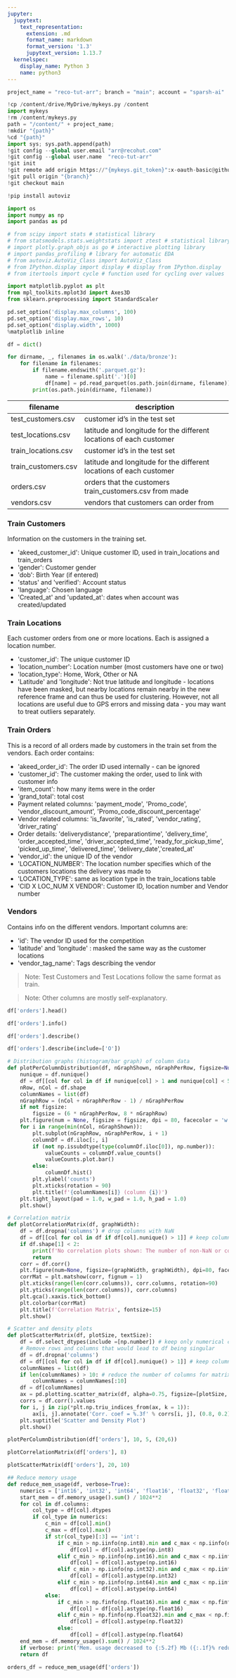 ```yaml
---
jupyter:
  jupytext:
    text_representation:
      extension: .md
      format_name: markdown
      format_version: '1.3'
      jupytext_version: 1.13.7
  kernelspec:
    display_name: Python 3
    name: python3
---
```


```python id="-UOOzCs9ukul" executionInfo={"status": "ok", "timestamp": 1627893771333, "user_tz": -330, "elapsed": 908, "user": {"displayName": "Sparsh Agarwal", "photoUrl": "", "userId": "13037694610922482904"}}
project_name = "reco-tut-arr"; branch = "main"; account = "sparsh-ai"
```

```python colab={"base_uri": "https://localhost:8080/"} id="PYvHGli8ukum" executionInfo={"status": "ok", "timestamp": 1627893775113, "user_tz": -330, "elapsed": 2891, "user": {"displayName": "Sparsh Agarwal", "photoUrl": "", "userId": "13037694610922482904"}} outputId="51b83a8a-2aba-4c20-b571-690a004f18ca"
!cp /content/drive/MyDrive/mykeys.py /content
import mykeys
!rm /content/mykeys.py
path = "/content/" + project_name; 
!mkdir "{path}"
%cd "{path}"
import sys; sys.path.append(path)
!git config --global user.email "arr@recohut.com"
!git config --global user.name  "reco-tut-arr"
!git init
!git remote add origin https://"{mykeys.git_token}":x-oauth-basic@github.com/"{account}"/"{project_name}".git
!git pull origin "{branch}"
!git checkout main
```

```python id="XWXfp83ZDPbJ"
!pip install autoviz
```

```python id="J6GnSXizHC08" executionInfo={"status": "ok", "timestamp": 1627894816568, "user_tz": -330, "elapsed": 581, "user": {"displayName": "Sparsh Agarwal", "photoUrl": "", "userId": "13037694610922482904"}}
import os
import numpy as np
import pandas as pd

# from scipy import stats # statistical library
# from statsmodels.stats.weightstats import ztest # statistical library for hypothesis testing
# import plotly.graph_objs as go # interactive plotting library
# import pandas_profiling # library for automatic EDA
# from autoviz.AutoViz_Class import AutoViz_Class
# from IPython.display import display # display from IPython.display
# from itertools import cycle # function used for cycling over values

import matplotlib.pyplot as plt
from mpl_toolkits.mplot3d import Axes3D
from sklearn.preprocessing import StandardScaler

pd.set_option('display.max_columns', 100)
pd.set_option('display.max_rows', 10)
pd.set_option('display.width', 1000)
%matplotlib inline
```

```python colab={"base_uri": "https://localhost:8080/"} id="Z12sTqxTDvMB" executionInfo={"status": "ok", "timestamp": 1627894310995, "user_tz": -330, "elapsed": 1469, "user": {"displayName": "Sparsh Agarwal", "photoUrl": "", "userId": "13037694610922482904"}} outputId="9f1b3ab8-d325-48f9-cb39-09f630120f9e"
df = dict()

for dirname, _, filenames in os.walk('./data/bronze'):
    for filename in filenames:
        if filename.endswith('.parquet.gz'):
            name = filename.split('.')[0]
            df[name] = pd.read_parquet(os.path.join(dirname, filename))
        print(os.path.join(dirname, filename))
```

<!-- #region id="3GUO_RYmMD5T" -->
| filename | description |
| -------- | ----------- |
| test_customers.csv | customer id’s in the test set |
| test_locations.csv | latitude and longitude for the different locations of each customer |
| train_locations.csv | customer id’s in the test set |
| train_customers.csv | latitude and longitude for the different locations of each customer |
| orders.csv | orders that the customers train_customers.csv from made |
| vendors.csv | vendors that customers can order from |
<!-- #endregion -->

<!-- #region id="zHU1zCzTMk32" -->
### Train Customers
Information on the customers in the training set. 
- 'akeed_customer_id': Unique customer ID, used in train_locations and train_orders
- 'gender': Customer gender
- 'dob': Birth Year (if entered)
- 'status' and 'verified': Account status
- 'language': Chosen language
- 'Created_at' and 'updated_at': dates when account was created/updated

### Train Locations
Each customer orders from one or more locations. Each is assigned a location number. 
- 'customer_id': The unique customer ID 
- 'location_number': Location number (most customers have one or two)
- 'location_type': Home, Work, Other or NA
- 'Latitude' and 'longitude': Not true latitude and longitude - locations have been masked, but nearby locations remain nearby in the new reference frame and can thus be used for clustering. However, not all locations are useful due to GPS errors and missing data - you may want to treat outliers separately.

### Train Orders
This is a record of all orders made by customers in the train set from the vendors. Each order contains:
- 'akeed_order_id': The order ID used internally - can be ignored
- 'customer_id': The customer making the order, used to link with customer info
- 'item_count': how many items were in the order
- 'grand_total': total cost
- Payment related columns: 'payment_mode', 'Promo_code', 'vendor_discount_amount', 'Promo_code_discount_percentage'
- Vendor related columns:  'is_favorite', 'is_rated', 'vendor_rating', 'driver_rating'
- Order details:  'deliverydistance', 'preparationtime',  'delivery_time', 'order_accepted_time', 'driver_accepted_time', 'ready_for_pickup_time', 'picked_up_time', 'delivered_time', 'delivery_date','created_at'
- 'vendor_id': the unique ID of the vendor
- 'LOCATION_NUMBER': The location number specifies which of the customers locations the delivery was made to
- 'LOCATION_TYPE': same as location type in the train_locations table
- 'CID X LOC_NUM X VENDOR': Customer ID, location number and Vendor number

### Vendors
Contains info on the different vendors. Important columns are:
- 'id': The vendor ID used for the competition
- 'latitude' and 'longitude' : masked the same way as the customer locations
- 'vendor_tag_name': Tags describing the vendor

> Note: Test Customers and Test Locations follow the same format as train.

> Note: Other columns are mostly self-explanatory.
<!-- #endregion -->

```python colab={"base_uri": "https://localhost:8080/", "height": 343} id="uRdAH95GIxA9" executionInfo={"status": "ok", "timestamp": 1627894349065, "user_tz": -330, "elapsed": 498, "user": {"displayName": "Sparsh Agarwal", "photoUrl": "", "userId": "13037694610922482904"}} outputId="8a59917e-47ef-4c40-abee-50f63d973a3c"
df['orders'].head()
```

```python colab={"base_uri": "https://localhost:8080/"} id="8zeqHNF1Ixr-" executionInfo={"status": "ok", "timestamp": 1627894360464, "user_tz": -330, "elapsed": 732, "user": {"displayName": "Sparsh Agarwal", "photoUrl": "", "userId": "13037694610922482904"}} outputId="c6e6832a-c932-4f1e-e95d-17fc6d444e55"
df['orders'].info()
```

```python colab={"base_uri": "https://localhost:8080/", "height": 317} id="uJM--o8nJbY5" executionInfo={"status": "ok", "timestamp": 1627894378188, "user_tz": -330, "elapsed": 662, "user": {"displayName": "Sparsh Agarwal", "photoUrl": "", "userId": "13037694610922482904"}} outputId="8962fc78-611d-47d2-dd0a-d6bb6d8347d3"
df['orders'].describe()
```

```python colab={"base_uri": "https://localhost:8080/", "height": 244} id="SPhUBPhzKCo5" executionInfo={"status": "ok", "timestamp": 1627894383287, "user_tz": -330, "elapsed": 1184, "user": {"displayName": "Sparsh Agarwal", "photoUrl": "", "userId": "13037694610922482904"}} outputId="f99655f0-d377-449e-bdc5-6707acd8512f"
df['orders'].describe(include=['O'])
```

```python id="DnUhXx9RLGVk" executionInfo={"status": "ok", "timestamp": 1627895085918, "user_tz": -330, "elapsed": 5, "user": {"displayName": "Sparsh Agarwal", "photoUrl": "", "userId": "13037694610922482904"}}
# Distribution graphs (histogram/bar graph) of column data
def plotPerColumnDistribution(df, nGraphShown, nGraphPerRow, figsize=None):
    nunique = df.nunique()
    df = df[[col for col in df if nunique[col] > 1 and nunique[col] < 50]] # For displaying purposes, pick columns that have between 1 and 50 unique values
    nRow, nCol = df.shape
    columnNames = list(df)
    nGraphRow = (nCol + nGraphPerRow - 1) / nGraphPerRow
    if not figsize:
        figsize = (6 * nGraphPerRow, 8 * nGraphRow)
    plt.figure(num = None, figsize = figsize, dpi = 80, facecolor = 'w', edgecolor = 'k')
    for i in range(min(nCol, nGraphShown)):
        plt.subplot(nGraphRow, nGraphPerRow, i + 1)
        columnDf = df.iloc[:, i]
        if (not np.issubdtype(type(columnDf.iloc[0]), np.number)):
            valueCounts = columnDf.value_counts()
            valueCounts.plot.bar()
        else:
            columnDf.hist()
        plt.ylabel('counts')
        plt.xticks(rotation = 90)
        plt.title(f'{columnNames[i]} (column {i})')
    plt.tight_layout(pad = 1.0, w_pad = 1.0, h_pad = 1.0)
    plt.show()
```

```python id="MW1tvrwAFdpZ" executionInfo={"status": "ok", "timestamp": 1627895318170, "user_tz": -330, "elapsed": 433, "user": {"displayName": "Sparsh Agarwal", "photoUrl": "", "userId": "13037694610922482904"}}
# Correlation matrix
def plotCorrelationMatrix(df, graphWidth):
    df = df.dropna('columns') # drop columns with NaN
    df = df[[col for col in df if df[col].nunique() > 1]] # keep columns where there are more than 1 unique values
    if df.shape[1] < 2:
        print(f'No correlation plots shown: The number of non-NaN or constant columns ({df.shape[1]}) is less than 2')
        return
    corr = df.corr()
    plt.figure(num=None, figsize=(graphWidth, graphWidth), dpi=80, facecolor='w', edgecolor='k')
    corrMat = plt.matshow(corr, fignum = 1)
    plt.xticks(range(len(corr.columns)), corr.columns, rotation=90)
    plt.yticks(range(len(corr.columns)), corr.columns)
    plt.gca().xaxis.tick_bottom()
    plt.colorbar(corrMat)
    plt.title(f'Correlation Matrix', fontsize=15)
    plt.show()
```

```python id="ryP3v3LYFfdr" executionInfo={"status": "ok", "timestamp": 1627894716197, "user_tz": -330, "elapsed": 449, "user": {"displayName": "Sparsh Agarwal", "photoUrl": "", "userId": "13037694610922482904"}}
# Scatter and density plots
def plotScatterMatrix(df, plotSize, textSize):
    df = df.select_dtypes(include =[np.number]) # keep only numerical columns
    # Remove rows and columns that would lead to df being singular
    df = df.dropna('columns')
    df = df[[col for col in df if df[col].nunique() > 1]] # keep columns where there are more than 1 unique values
    columnNames = list(df)
    if len(columnNames) > 10: # reduce the number of columns for matrix inversion of kernel density plots
        columnNames = columnNames[:10]
    df = df[columnNames]
    ax = pd.plotting.scatter_matrix(df, alpha=0.75, figsize=[plotSize, plotSize], diagonal='kde')
    corrs = df.corr().values
    for i, j in zip(*plt.np.triu_indices_from(ax, k = 1)):
        ax[i, j].annotate('Corr. coef = %.3f' % corrs[i, j], (0.8, 0.2), xycoords='axes fraction', ha='center', va='center', size=textSize)
    plt.suptitle('Scatter and Density Plot')
    plt.show()
```

```python colab={"base_uri": "https://localhost:8080/", "height": 297} id="5qzM_PxMFhJI" executionInfo={"status": "ok", "timestamp": 1627895171826, "user_tz": -330, "elapsed": 4273, "user": {"displayName": "Sparsh Agarwal", "photoUrl": "", "userId": "13037694610922482904"}} outputId="4483fba6-3c29-4629-f9df-5719dfe06c59"
plotPerColumnDistribution(df['orders'], 10, 5, (20,6))
```

```python colab={"base_uri": "https://localhost:8080/", "height": 617} id="36kQL-eGFs2w" executionInfo={"status": "ok", "timestamp": 1627895324960, "user_tz": -330, "elapsed": 1167, "user": {"displayName": "Sparsh Agarwal", "photoUrl": "", "userId": "13037694610922482904"}} outputId="57d20ebd-8f86-4331-fbca-5d077385c913"
plotCorrelationMatrix(df['orders'], 8)
```

```python colab={"base_uri": "https://localhost:8080/", "height": 1000} id="m9qSt1yMHaLs" executionInfo={"status": "ok", "timestamp": 1627895464260, "user_tz": -330, "elapsed": 63399, "user": {"displayName": "Sparsh Agarwal", "photoUrl": "", "userId": "13037694610922482904"}} outputId="3b2ed11c-a9b7-4805-dac8-9e53abcc7b14"
plotScatterMatrix(df['orders'], 20, 10)
```

```python id="eb3FHfKEIIND" executionInfo={"status": "ok", "timestamp": 1627896062537, "user_tz": -330, "elapsed": 468, "user": {"displayName": "Sparsh Agarwal", "photoUrl": "", "userId": "13037694610922482904"}}
## Reduce memory usage
def reduce_mem_usage(df, verbose=True):
    numerics = ['int16', 'int32', 'int64', 'float16', 'float32', 'float64']
    start_mem = df.memory_usage().sum() / 1024**2    
    for col in df.columns:
        col_type = df[col].dtypes
        if col_type in numerics:
            c_min = df[col].min()
            c_max = df[col].max()
            if str(col_type)[:3] == 'int':
                if c_min > np.iinfo(np.int8).min and c_max < np.iinfo(np.int8).max:
                    df[col] = df[col].astype(np.int8)
                elif c_min > np.iinfo(np.int16).min and c_max < np.iinfo(np.int16).max:
                    df[col] = df[col].astype(np.int16)
                elif c_min > np.iinfo(np.int32).min and c_max < np.iinfo(np.int32).max:
                    df[col] = df[col].astype(np.int32)
                elif c_min > np.iinfo(np.int64).min and c_max < np.iinfo(np.int64).max:
                    df[col] = df[col].astype(np.int64)  
            else:
                if c_min > np.finfo(np.float16).min and c_max < np.finfo(np.float16).max:
                    df[col] = df[col].astype(np.float16)
                elif c_min > np.finfo(np.float32).min and c_max < np.finfo(np.float32).max:
                    df[col] = df[col].astype(np.float32)
                else:
                    df[col] = df[col].astype(np.float64)    
    end_mem = df.memory_usage().sum() / 1024**2
    if verbose: print('Mem. usage decreased to {:5.2f} Mb ({:.1f}% reduction)'.format(end_mem, 100 * (start_mem - end_mem) / start_mem))
    return df
```

```python colab={"base_uri": "https://localhost:8080/"} id="UVddrSJdKp2L" executionInfo={"status": "ok", "timestamp": 1627896088906, "user_tz": -330, "elapsed": 950, "user": {"displayName": "Sparsh Agarwal", "photoUrl": "", "userId": "13037694610922482904"}} outputId="6675ed3b-3a25-43c0-d48d-ba380ce0644d"
orders_df = reduce_mem_usage(df['orders'])
```
